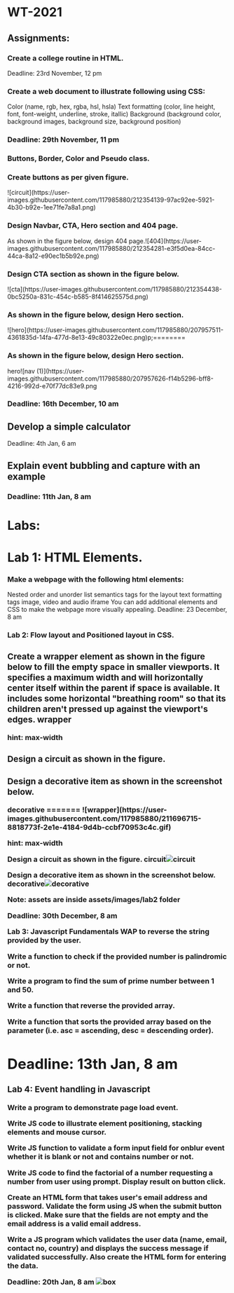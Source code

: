 
<h1>WT-2021</h1>
<h2>Assignments:</h2>
<h3>Create a college routine in HTML.</h3>
Deadline: 23rd November, 12 pm

<h3>Create a web document to illustrate following using CSS:</h3>
Color (name, rgb, hex, rgba, hsl, hsla)
Text formatting (color, line height, font, font-weight, underline, stroke, itallic)
Background (background color, background images, background size, background position)
<h3>Deadline: 29th November, 11 pm</h3>

<h3>Buttons, Border, Color and Pseudo class.</h3>
<h3>Create buttons as per given figure.</h3>
![circuit](https://user-images.githubusercontent.com/117985880/212354139-97ac92ee-5921-4b30-b92e-1ee71fe7a8a1.png)

<h3>Design Navbar, CTA, Hero section and 404 page.</h3>
As shown in the figure below, design 404 page.![404](https://user-images.githubusercontent.com/117985880/212354281-e3f5d0ea-84cc-44ca-8a12-e90ec1b5b92e.png)


<h3>Design CTA section as shown in the figure below.</h3>
![cta](https://user-images.githubusercontent.com/117985880/212354438-0bc5250a-831c-454c-b585-8f414625575d.png)


<h3>As shown in the figure below, design Hero section.</h3>
![hero](https://user-images.githubusercontent.com/117985880/207957511-4361835d-14fa-477d-8e13-49c80322e0ec.png)p;========

<h3>As shown in the figure below, design Hero section.</h3>
hero![nav (1)](https://user-images.githubusercontent.com/117985880/207957626-f14b5296-bff8-4216-992d-e70f77dc83e9.png


<h3>Deadline: 16th December, 10 am</h3>

<h2>Develop a simple calculator</h2>
Deadline: 4th Jan, 6 am

<h2>Explain event bubbling and capture with an example</h2>
<h3>Deadline: 11th Jan, 8 am</h3>

<h1>Labs:</h1>
<h1>Lab 1: HTML Elements.</h1>
<h3>Make a webpage with the following html elements:</h3>
Nested order and unorder list
semantics tags for the layout
text formatting tags
image, video and audio
iframe
You can add additional elements and CSS to make the webpage more visually appealing. Deadline: 23 December, 8 am

<h3>Lab 2: Flow layout and Positioned layout in CSS.<h/3>
  
<h3>Create a wrapper element as shown in the figure below to fill the empty space in smaller viewports. It specifies a maximum width and will horizontally center itself within the parent if space is available. It includes some horizontal "breathing room" so that its children aren't pressed up against the viewport's edges. wrapper</h3>

hint: max-width

  <h3>Design a circuit as shown in the figure.</h3>

  <h3>Design a decorative item as shown in the screenshot below.</h3> decorative
=======
![wrapper](https://user-images.githubusercontent.com/117985880/211696715-8818773f-2e1e-4184-9d4b-ccbf70953c4c.gif)

hint: max-width

Design a circuit as shown in the figure. circuit![circuit](https://user-images.githubusercontent.com/117985880/211696988-8543f5ac-ee74-4005-a91a-321a8f01e721.png)


Design a decorative item as shown in the screenshot below. decorative![decorative](https://user-images.githubusercontent.com/117985880/211697016-2dfb3fff-e2de-4784-8000-52b131cd3207.png)
           
Note: assets are inside assets/images/lab2 folder

Deadline: 30th December, 8 am

Lab 3: Javascript Fundamentals
WAP to reverse the string provided by the user.

Write a function to check if the provided number is palindromic or not.

Write a program to find the sum of prime number between 1 and 50.

Write a function that reverse the provided array.

Write a function that sorts the provided array based on the parameter (i.e. asc = ascending, desc = descending order).

Deadline: 13th Jan, 8 am
===


<h3>Lab 4: Event handling in Javascript</h3>

Write a program to demonstrate page load event.

Write JS code to illustrate element positioning, stacking elements and mouse cursor.

Write JS function to validate a form input field for onblur event whether it is blank or not and contains number or not.
  
Write JS code to find the factorial of a number requesting a number from user using prompt. Display result on button click.
  
Create an HTML form that takes user's email address and password. Validate the form using JS when the submit button is clicked. Make sure that the fields are not empty and the email address is a valid email address.
  
Write a JS program which validates the user data (name, email, contact no, country) and displays the success message if validated successfully. Also create the HTML form for entering the data.
  
Deadline: 20th Jan, 8 am
![box](https://user-images.githubusercontent.com/117985880/212355037-54d22eea-5233-4422-9f9b-4ca92605d5fb.png)
